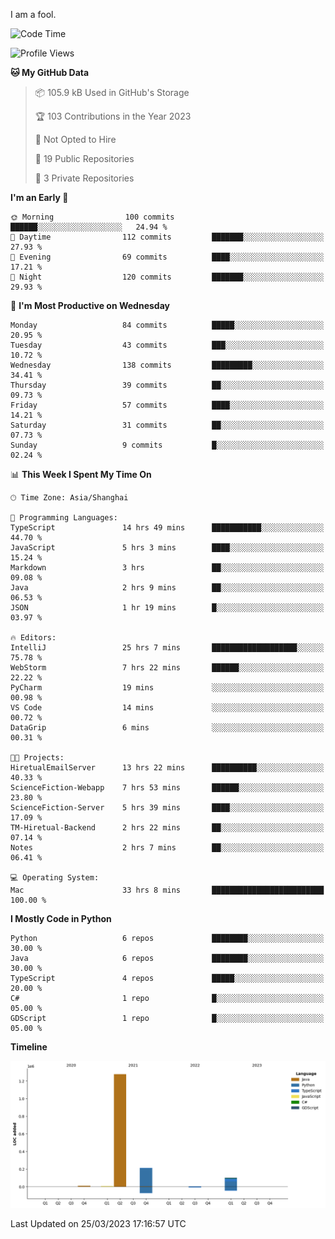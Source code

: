 I am a fool.

<!--START_SECTION:waka-->
![Code Time](http://img.shields.io/badge/Code%20Time-222%20hrs%2030%20mins-blue)

![Profile Views](http://img.shields.io/badge/Profile%20Views-1-blue)

**🐱 My GitHub Data** 

> 📦 105.9 kB Used in GitHub's Storage 
 > 
> 🏆 103 Contributions in the Year 2023
 > 
> 🚫 Not Opted to Hire
 > 
> 📜 19 Public Repositories 
 > 
> 🔑 3 Private Repositories 
 > 
**I'm an Early 🐤** 

```text
🌞 Morning                100 commits         ██████░░░░░░░░░░░░░░░░░░░   24.94 % 
🌆 Daytime                112 commits         ███████░░░░░░░░░░░░░░░░░░   27.93 % 
🌃 Evening                69 commits          ████░░░░░░░░░░░░░░░░░░░░░   17.21 % 
🌙 Night                  120 commits         ███████░░░░░░░░░░░░░░░░░░   29.93 % 
```
📅 **I'm Most Productive on Wednesday** 

```text
Monday                   84 commits          █████░░░░░░░░░░░░░░░░░░░░   20.95 % 
Tuesday                  43 commits          ███░░░░░░░░░░░░░░░░░░░░░░   10.72 % 
Wednesday                138 commits         █████████░░░░░░░░░░░░░░░░   34.41 % 
Thursday                 39 commits          ██░░░░░░░░░░░░░░░░░░░░░░░   09.73 % 
Friday                   57 commits          ████░░░░░░░░░░░░░░░░░░░░░   14.21 % 
Saturday                 31 commits          ██░░░░░░░░░░░░░░░░░░░░░░░   07.73 % 
Sunday                   9 commits           █░░░░░░░░░░░░░░░░░░░░░░░░   02.24 % 
```


📊 **This Week I Spent My Time On** 

```text
🕑︎ Time Zone: Asia/Shanghai

💬 Programming Languages: 
TypeScript               14 hrs 49 mins      ███████████░░░░░░░░░░░░░░   44.70 % 
JavaScript               5 hrs 3 mins        ████░░░░░░░░░░░░░░░░░░░░░   15.24 % 
Markdown                 3 hrs               ██░░░░░░░░░░░░░░░░░░░░░░░   09.08 % 
Java                     2 hrs 9 mins        ██░░░░░░░░░░░░░░░░░░░░░░░   06.53 % 
JSON                     1 hr 19 mins        █░░░░░░░░░░░░░░░░░░░░░░░░   03.97 % 

🔥 Editors: 
IntelliJ                 25 hrs 7 mins       ███████████████████░░░░░░   75.78 % 
WebStorm                 7 hrs 22 mins       ██████░░░░░░░░░░░░░░░░░░░   22.22 % 
PyCharm                  19 mins             ░░░░░░░░░░░░░░░░░░░░░░░░░   00.98 % 
VS Code                  14 mins             ░░░░░░░░░░░░░░░░░░░░░░░░░   00.72 % 
DataGrip                 6 mins              ░░░░░░░░░░░░░░░░░░░░░░░░░   00.31 % 

🐱‍💻 Projects: 
HiretualEmailServer      13 hrs 22 mins      ██████████░░░░░░░░░░░░░░░   40.33 % 
ScienceFiction-Webapp    7 hrs 53 mins       ██████░░░░░░░░░░░░░░░░░░░   23.80 % 
ScienceFiction-Server    5 hrs 39 mins       ████░░░░░░░░░░░░░░░░░░░░░   17.09 % 
TM-Hiretual-Backend      2 hrs 22 mins       ██░░░░░░░░░░░░░░░░░░░░░░░   07.14 % 
Notes                    2 hrs 7 mins        ██░░░░░░░░░░░░░░░░░░░░░░░   06.41 % 

💻 Operating System: 
Mac                      33 hrs 8 mins       █████████████████████████   100.00 % 
```

**I Mostly Code in Python** 

```text
Python                   6 repos             ████████░░░░░░░░░░░░░░░░░   30.00 % 
Java                     6 repos             ████████░░░░░░░░░░░░░░░░░   30.00 % 
TypeScript               4 repos             █████░░░░░░░░░░░░░░░░░░░░   20.00 % 
C#                       1 repo              █░░░░░░░░░░░░░░░░░░░░░░░░   05.00 % 
GDScript                 1 repo              █░░░░░░░░░░░░░░░░░░░░░░░░   05.00 % 
```



**Timeline**

![Lines of Code chart](https://raw.githubusercontent.com/VeejaLiu/VeejaLiu/master/assets/bar_graph.png)


 Last Updated on 25/03/2023 17:16:57 UTC
<!--END_SECTION:waka-->
